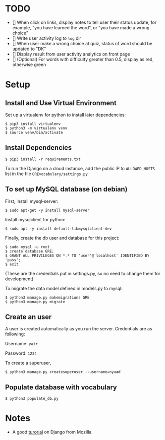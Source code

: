 # TODO
- [] When click on links, display notes to tell user their status update, for example, "you have learned the word", or "you have made a wrong choice"
- [] Write user activity log to `log` dir
- [] When user make a wrong choice at quiz, status of word should be updated to "DK"
- [] Display result from user activity analytics on front page
- [] (Optional) For words with difficulty greater than 0.5, display as red, otherwise green

# Setup
## Install and Use Virtual Environment
Set up a virtualenv for python to install later dependencies:

```
$ pip3 install virtualenv   
$ python3 -m virtualenv venv  
$ source venv/bin/activate
```  

## Install Dependencies
```
$ pip3 install -r requirements.txt
```
To run the Django on a cloud instance, add the public IP to `ALLOWED_HOSTS` list in the file `GREvocabulary/settings.py`

## To set up MySQL database (on debian)
First, install mysql-server:  
```
$ sudo apt-get -y install mysql-server
```  

Install mysqlclient for python:  
```
$ sudo apt -y install default-libmysqlclient-dev  
```

Finally, create the db user and database for this project:
```
$ sudo mysql -u root  
$ create database GRE;    
$ GRANT ALL PRIVILEGES ON *.* TO 'user'@'localhost' IDENTIFIED BY 'pass';  
$ exit
```  
(These are the credentials put in settings.py, so no need to change them for development)  

To migrate the data model defined in models.py to mysql:  
```
$ python3 manage.py makemigrations GRE  
$ python3 manage.py migrate
```

## Create an user
A user is created automatically as you run the server. Credentials are as following:

Username: `yair`

Password: `1234`

To create a superuser,
```
$ python3 manage.py createsuperuser --username=nyuad
```

## Populate database with vocabulary
```
$ python3 populate_db.py
```

# Notes
- A good [turorial](https://developer.mozilla.org/en-US/docs/Learn/Server-side/Django) on Django from Mozilla.
